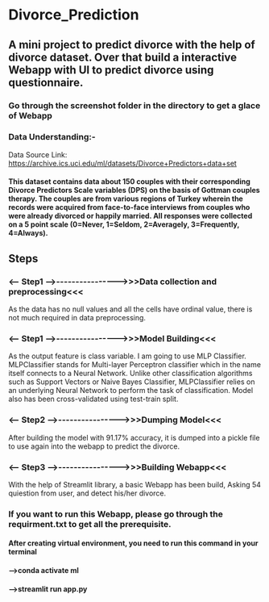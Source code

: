 # Divorce_Prediction
## A mini project to predict divorce with the help of divorce dataset. Over that build a interactive Webapp with UI to predict divorce using questionnaire.

### Go through the screenshot folder in the directory to get a glace of Webapp

### Data Understanding:-

Data Source Link: https://archive.ics.uci.edu/ml/datasets/Divorce+Predictors+data+set

#### This dataset contains data about 150 couples with their corresponding Divorce Predictors Scale variables (DPS) on the basis of Gottman couples therapy. The couples are from various regions of Turkey wherein the records were acquired from face-to-face interviews from couples who were already divorced or happily married. All responses were collected on a 5 point scale (0=Never, 1=Seldom, 2=Averagely, 3=Frequently, 4=Always).

## Steps

### <-- Step1 -->---------------->>>Data collection and preprocessing<<<

As the data has no null values and all the cells have ordinal value, there is not much required in data preprocessing.

### <-- Step1 -->---------------->>>Model Building<<<

As the output feature is class variable. I am going to use MLP Classifier. MLPClassifier stands for Multi-layer Perceptron classifier which in the name itself connects to a Neural Network. Unlike other classification algorithms such as Support Vectors or Naive Bayes Classifier, MLPClassifier relies on an underlying Neural Network to perform the task of classification. Model also has been cross-validated using test-train split.


### <-- Step2 -->---------------->>>Dumping Model<<<

After building the model with 91.17% accuracy, it is dumped into a pickle file to use again into the webapp to predict the divorce.

### <-- Step3 -->---------------->>>Building Webapp<<<

With the help of Streamlit library, a basic Webapp has been build, Asking 54 quiestion from user, and detect his/her divorce.

### If you want to run this Webapp, please go through the requirment.txt to get all the prerequisite. 
#### After creating virtual environment, you need to run this command in your terminal
#### -->conda activate ml
#### -->streamlit run app.py
